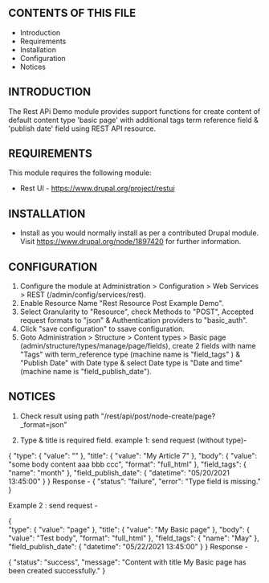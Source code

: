CONTENTS OF THIS FILE
---------------------

 * Introduction
 * Requirements
 * Installation
 * Configuration
 * Notices

INTRODUCTION
------------

The Rest APi Demo module provides support functions for create content of default content type 'basic page' with additional tags term reference field & 'publish date' field using REST API resource.

REQUIREMENTS
------------

This module requires the following module:

 * Rest UI - https://www.drupal.org/project/restui


INSTALLATION
------------

 * Install as you would normally install as per a contributed Drupal module. Visit
   https://www.drupal.org/node/1897420 for further information.

CONFIGURATION
-------------

 1. Configure the module at Administration > Configuration > Web Services > REST
    (/admin/config/services/rest). 
 2. Enable Resource Name "Rest Resource Post Example Demo".
 3. Select Granularity to "Resource", check Methods to "POST", Accepted request formats to "json" & Authentication providers to "basic_auth".
 4. Click "save configuration" to ssave configuration. 
 5. Goto Administration > Structure > Content types > Basic page (admin/structure/types/manage/page/fields), create 2 fields with name "Tags" with term_reference type (machine name is "field_tags" ) & "Publish Date" with Date type & select Date type is "Date and time" (machine name is "field_publish_date"). 


NOTICES
-------

1. Check result using path "/rest/api/post/node-create/page?_format=json"

2. Type & title is required field.
example 1: send request (without type)-

{  "type": {
    "value": ""
  },
  "title": {
    "value": "My Article 7"
  },
  "body": {
    "value": "some body content aaa bbb ccc",
    "format": "full_html"
  },
  "field_tags": {
    "name": "month"
  },
  "field_publish_date": {
    "datetime": "05/20/2021 13:45:00"
  }
}
Response - 
{
    "status": "failure",
    "error": "Type field is missing."
}

Example 2 : send request -

{  
  "type": {
    "value": "page"
  },
  "title": {
    "value": "My Basic page"
  },
  "body": {
    "value": "Test body",
    "format": "full_html"
  },
  "field_tags": {
    "name": "May"
  },
  "field_publish_date": {
    "datetime": "05/22/2021 13:45:00"
  }
}
Response -

{
    "status": "success",
    "message": "Content with title My Basic page has been created successfully."
}
